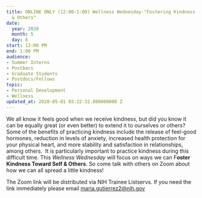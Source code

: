 ```yaml
---
title: ONLINE ONLY (12:00-1:00) Wellness Wednesday-"Fostering Kindness Toward Self
  & Others"
date:
  year: 2020
  month: 5
  day: 6
start: 12:00 PM
end: 1:00 PM
audience:
- Summer Interns
- Postbacs
- Graduate Students
- Postdocs/Fellows
topic:
- Personal Development
- Wellness
updated_at: 2020-05-01 03:22:32.000000000 Z
---
```

We all know it feels good when we receive kindness, but did you know it
can be equally great (or even better) to extend it to ourselves or
others? Some of the benefits of practicing kindness include the release
of feel-good hormones, reduction in levels of anxiety, increased health
protection for your physical heart, and more stability and satisfaction
in relationships, among others.  It is particularly important to
practice kindness during this difficult time. This *Wellness Wednesday*
will focus on ways we can F**oster Kindness Toward Self &amp; Others**.
So come talk with others on Zoom about how we can all spread a little
kindness!    

The Zoom link will be distributed via NIH Trainee Listservs. If you need
the link immediately please
email [maria.gutierrez2@nih.gov](mailto:maria.gutierrez2@nih.gov)
